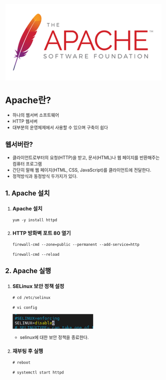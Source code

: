 ![alt text](img/apache.png)
# Apache란?
- 하나의 웹서버 소프트웨어
- HTTP 웹서버
- 대부분의 운영체제에서 사용할 수 있으며 구축이 쉽다

웹서버란?
---
- 클라이언트로부터의 요청(HTTP)을 받고, 문서(HTML)나 웹 페이지를 반환해주는 컴퓨터 프로그램
- 간단히 말해 웹 페이지(HTML, CSS, JavaScript)를 클라이언트에 전달한다.
- 정적방식과 동정방식 두가지가 있다.

## 1. Apache 설치
1. ### Apache 설치
    ```
    yum -y install httpd
    ```
2. ### HTTP 방화벽 포트 80 열기
    ```
    firewall-cmd --zone=public --permanent --add-service=http

    firewall-cmd --reload
    ```

## 2. Apache 실행
1. ### SELinux 보안 정책 설정 
    ```
    # cd /etc/selinux

    # vi config
    ```

    ![alt text](image.png)

    - selinux에 대한 보안 정책을 종료한다.

2. ### 재부팅 후 실행
    ```
    # reboot

    # systemctl start httpd
    ```


